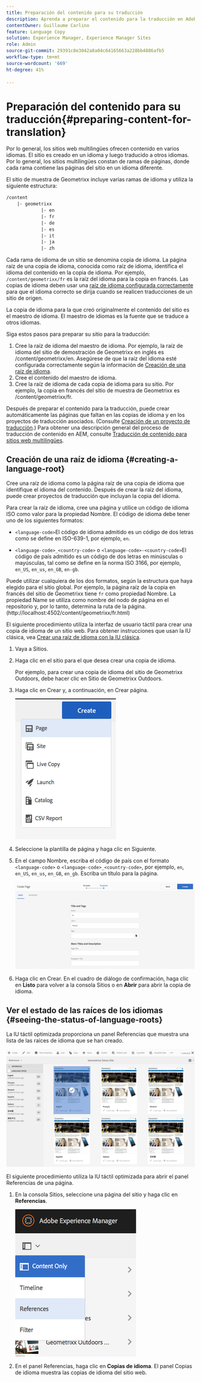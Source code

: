 ```yaml
---
title: Preparación del contenido para su traducción
description: Aprenda a preparar el contenido para la traducción en Adobe Experience Manager.
contentOwner: Guillaume Carlino
feature: Language Copy
solution: Experience Manager, Experience Manager Sites
role: Admin
source-git-commit: 29391c8e3042a8a04c64165663a228bb4886afb5
workflow-type: tm+mt
source-wordcount: '669'
ht-degree: 41%

---
```


# Preparación del contenido para su traducción{#preparing-content-for-translation}

Por lo general, los sitios web multilingües ofrecen contenido en varios idiomas. El sitio es creado en un idioma y luego traducido a otros idiomas. Por lo general, los sitios multilingües constan de ramas de páginas, donde cada rama contiene las páginas del sitio en un idioma diferente.

El sitio de muestra de Geometrixx incluye varias ramas de idioma y utiliza la siguiente estructura:

```xml
/content
    |- geometrixx
             |- en
             |- fr
             |- de
             |- es
             |- it
             |- ja
             |- zh
```

Cada rama de idioma de un sitio se denomina copia de idioma. La página raíz de una copia de idioma, conocida como raíz de idioma, identifica el idioma del contenido en la copia de idioma. Por ejemplo, `/content/geometrixx/fr` es la raíz del idioma para la copia en francés. Las copias de idioma deben usar una [raíz de idioma configurada correctamente](/help/sites-administering/tc-prep.md#creating-a-language-root) para que el idioma correcto se dirija cuando se realicen traducciones de un sitio de origen.

La copia de idioma para la que creó originalmente el contenido del sitio es el maestro de idioma. El maestro de idiomas es la fuente que se traduce a otros idiomas.

Siga estos pasos para preparar su sitio para la traducción:

1. Cree la raíz de idioma del maestro de idioma. Por ejemplo, la raíz de idioma del sitio de demostración de Geometrixx en inglés es /content/geometrixx/en. Asegúrese de que la raíz del idioma esté configurada correctamente según la información de [Creación de una raíz de idioma](/help/sites-administering/tc-prep.md#creating-a-language-root).
1. Cree el contenido del maestro de idioma.
1. Cree la raíz de idioma de cada copia de idioma para su sitio. Por ejemplo, la copia en francés del sitio de muestra de Geometrixx es /content/geometrixx/fr.

Después de preparar el contenido para la traducción, puede crear automáticamente las páginas que faltan en las copias de idioma y en los proyectos de traducción asociados. (Consulte [Creación de un proyecto de traducción](/help/sites-administering/tc-manage.md).) Para obtener una descripción general del proceso de traducción de contenido en AEM, consulte [Traducción de contenido para sitios web multilingües](/help/sites-administering/translation.md).

## Creación de una raíz de idioma {#creating-a-language-root}

Cree una raíz de idioma como la página raíz de una copia de idioma que identifique el idioma del contenido. Después de crear la raíz del idioma, puede crear proyectos de traducción que incluyan la copia del idioma.

Para crear la raíz de idioma, cree una página y utilice un código de idioma ISO como valor para la propiedad Nombre. El código de idioma debe tener uno de los siguientes formatos:

* `<language-code>`El código de idioma admitido es un código de dos letras como se define en ISO-639-1, por ejemplo, `en`.

* `<language-code>_<country-code>` o `<language-code>-<country-code>`El código de país admitido es un código de dos letras en minúsculas o mayúsculas, tal como se define en la norma ISO 3166, por ejemplo, `en_US`, `en_us`, `en_GB`, `en-gb`.

Puede utilizar cualquiera de los dos formatos, según la estructura que haya elegido para el sitio global.  Por ejemplo, la página raíz de la copia en francés del sitio de Geometrixx tiene `fr` como propiedad Nombre. La propiedad Name se utiliza como nombre del nodo de página en el repositorio y, por lo tanto, determina la ruta de la página. (http://localhost:4502/content/geometrixx/fr.html)

El siguiente procedimiento utiliza la interfaz de usuario táctil para crear una copia de idioma de un sitio web. Para obtener instrucciones que usan la IU clásica, vea [Crear una raíz de idioma con la IU clásica](/help/sites-administering/tc-lroot-classic.md).

1. Vaya a Sitios.
1. Haga clic en el sitio para el que desea crear una copia de idioma.

   Por ejemplo, para crear una copia de idioma del sitio de Geometrixx Outdoors, debe hacer clic en Sitio de Geometrixx Outdoors.

1. Haga clic en Crear y, a continuación, en Crear página.

   ![chlimage_1-21](assets/chlimage_1-21a.png)

1. Seleccione la plantilla de página y haga clic en Siguiente.
1. En el campo Nombre, escriba el código de país con el formato `<language-code>` o `<language-code>_<country-code>`, por ejemplo, `en`, `en_US`, `en_us`, `en_GB`, `en_gb`. Escriba un título para la página.

   ![chlimage_1-22](assets/chlimage_1-22a.png)

1. Haga clic en Crear. En el cuadro de diálogo de confirmación, haga clic en **Listo** para volver a la consola Sitios o en **Abrir** para abrir la copia de idioma.

## Ver el estado de las raíces de los idiomas {#seeing-the-status-of-language-roots}

La IU táctil optimizada proporciona un panel Referencias que muestra una lista de las raíces de idioma que se han creado.

![chlimage_1-23](assets/chlimage_1-23a.png)

El siguiente procedimiento utiliza la IU táctil optimizada para abrir el panel Referencias de una página.

1. En la consola Sitios, seleccione una página del sitio y haga clic en **Referencias**.

   ![chlimage_1-24](assets/chlimage_1-24a.png)

1. En el panel Referencias, haga clic en **Copias de idioma**. El panel Copias de idioma muestra las copias de idioma del sitio web.
